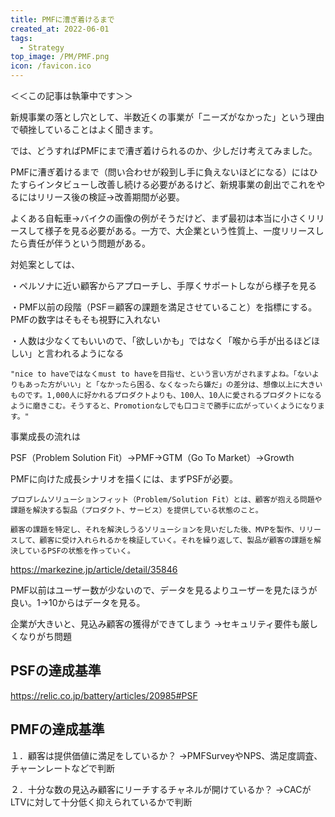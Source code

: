 ```yaml
---
title: PMFに漕ぎ着けるまで
created_at: 2022-06-01
tags:
  - Strategy
top_image: /PM/PMF.png
icon: /favicon.ico
---
```


＜＜この記事は執筆中です＞＞

新規事業の落とし穴として、半数近くの事業が「ニーズがなかった」という理由で頓挫していることはよく聞きます。

では、どうすればPMFにまで漕ぎ着けられるのか、少しだけ考えてみました。

PMFに漕ぎ着けるまで（問い合わせが殺到し手に負えないほどになる）にはひたすらインタビューし改善し続ける必要があるけど、新規事業の創出でこれをやるにはリリース後の検証→改善期間が必要。

よくある自転車→バイクの画像の例がそうだけど、まず最初は本当に小さくリリースして様子を見る必要がある。一方で、大企業という性質上、一度リリースしたら責任が伴うという問題がある。

対処案としては、

・ペルソナに近い顧客からアプローチし、手厚くサポートしながら様子を見る

・PMF以前の段階（PSF＝顧客の課題を満足させていること）を指標にする。PMFの数字はそもそも視野に入れない

・人数は少なくてもいいので、「欲しいかも」ではなく「喉から手が出るほどほしい」と言われるようになる

```
"nice to haveではなくmust to haveを目指せ、という言い方がされますよね。「ないよりもあった方がいい」と「なかったら困る、なくなったら嫌だ」の差分は、想像以上に大きいものです。1,000人に好かれるプロダクトよりも、100人、10人に愛されるプロダクトになるように磨きこむ。そうすると、Promotionなしでも口コミで勝手に広がっていくようになります。"
```

事業成長の流れは

PSF（Problem Solution Fit）→PMF→GTM（Go To Market）→Growth

PMFに向けた成長シナリオを描くには、まずPSFが必要。

```
プロブレムソリューションフィット（Problem/Solution Fit）とは、顧客が抱える問題や課題を解決する製品（プロダクト、サービス）を提供している状態のこと。

顧客の課題を特定し、それを解決しうるソリューションを見いだした後、MVPを製作、リリースして、顧客に受け入れられるかを検証していく。それを繰り返して、製品が顧客の課題を解決しているPSFの状態を作っていく。
```
https://markezine.jp/article/detail/35846

PMF以前はユーザー数が少ないので、データを見るよりユーザーを見たほうが良い。1→10からはデータを見る。

企業が大きいと、見込み顧客の獲得ができてしまう
→セキュリティ要件も厳しくなりがち問題

## PSFの達成基準

https://relic.co.jp/battery/articles/20985#PSF

## PMFの達成基準

１．顧客は提供価値に満足をしているか？
→PMFSurveyやNPS、満足度調査、チャーンレートなどで判断

２．十分な数の見込み顧客にリーチするチャネルが開けているか？
→CACがLTVに対して十分低く抑えられているかで判断

